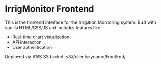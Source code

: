 # IrrigMonitor Frontend

This is the frontend interface for the Irrigation Monitoring system.
Built with vanilla HTML/CSS/JS and includes features like:

- Real-time chart visualization
- API interaction
- User authentication

Deployed via AWS S3 bucket: s3://clientsdynamo/FrontEnd/


